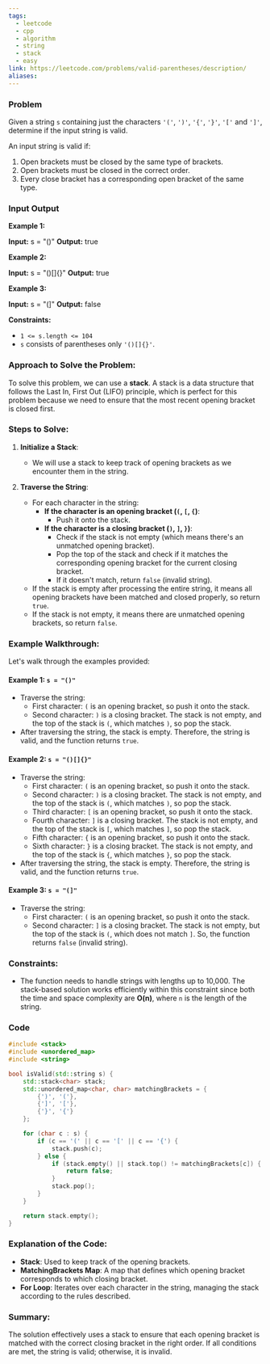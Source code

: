 ```yaml
---
tags:
  - leetcode
  - cpp
  - algorithm
  - string
  - stack
  - easy
link: https://leetcode.com/problems/valid-parentheses/description/
aliases:
---
```


### Problem

Given a string `s` containing just the characters `'('`, `')'`, `'{'`, `'}'`, `'['` and `']'`, determine if the input string is valid.

An input string is valid if:

1. Open brackets must be closed by the same type of brackets.
2. Open brackets must be closed in the correct order.
3. Every close bracket has a corresponding open bracket of the same type.

### Input Output


**Example 1:**

**Input:** s = "()"
**Output:** true



**Example 2:**

**Input:** s = "()[]{}"
**Output:** true



**Example 3:**

**Input:** s = "(]"
**Output:** false



**Constraints:**

- `1 <= s.length <= 104`
- `s` consists of parentheses only `'()[]{}'`.


### Approach to Solve the Problem:

To solve this problem, we can use a **stack**. A stack is a data structure that follows the Last In, First Out (LIFO) principle, which is perfect for this problem because we need to ensure that the most recent opening bracket is closed first.

### Steps to Solve:

1. **Initialize a Stack**:
    
    - We will use a stack to keep track of opening brackets as we encounter them in the string.
2. **Traverse the String**:
    
    - For each character in the string:
        - **If the character is an opening bracket (`(`, `[`, `{`)**:
            - Push it onto the stack.
        - **If the character is a closing bracket (`)`, `]`, `}`)**:
            - Check if the stack is not empty (which means there's an unmatched opening bracket).
            - Pop the top of the stack and check if it matches the corresponding opening bracket for the current closing bracket.
            - If it doesn't match, return `false` (invalid string).
    - If the stack is empty after processing the entire string, it means all opening brackets have been matched and closed properly, so return `true`.
    - If the stack is not empty, it means there are unmatched opening brackets, so return `false`.

### Example Walkthrough:

Let's walk through the examples provided:

#### Example 1: `s = "()"`

- Traverse the string:
    - First character: `(` is an opening bracket, so push it onto the stack.
    - Second character: `)` is a closing bracket. The stack is not empty, and the top of the stack is `(`, which matches `)`, so pop the stack.
- After traversing the string, the stack is empty. Therefore, the string is valid, and the function returns `true`.

#### Example 2: `s = "()[]{}"`

- Traverse the string:
    - First character: `(` is an opening bracket, so push it onto the stack.
    - Second character: `)` is a closing bracket. The stack is not empty, and the top of the stack is `(`, which matches `)`, so pop the stack.
    - Third character: `[` is an opening bracket, so push it onto the stack.
    - Fourth character: `]` is a closing bracket. The stack is not empty, and the top of the stack is `[`, which matches `]`, so pop the stack.
    - Fifth character: `{` is an opening bracket, so push it onto the stack.
    - Sixth character: `}` is a closing bracket. The stack is not empty, and the top of the stack is `{`, which matches `}`, so pop the stack.
- After traversing the string, the stack is empty. Therefore, the string is valid, and the function returns `true`.

#### Example 3: `s = "(]"`

- Traverse the string:
    - First character: `(` is an opening bracket, so push it onto the stack.
    - Second character: `]` is a closing bracket. The stack is not empty, but the top of the stack is `(`, which does not match `]`. So, the function returns `false` (invalid string).

### Constraints:

- The function needs to handle strings with lengths up to 10,000. The stack-based solution works efficiently within this constraint since both the time and space complexity are **O(n)**, where `n` is the length of the string.

### Code

```cpp
#include <stack>
#include <unordered_map>
#include <string>

bool isValid(std::string s) {
    std::stack<char> stack;
    std::unordered_map<char, char> matchingBrackets = {
        {')', '('},
        {']', '['},
        {'}', '{'}
    };

    for (char c : s) {
        if (c == '(' || c == '[' || c == '{') {
            stack.push(c);
        } else {
            if (stack.empty() || stack.top() != matchingBrackets[c]) {
                return false;
            }
            stack.pop();
        }
    }

    return stack.empty();
}
```


### Explanation of the Code:

- **Stack**: Used to keep track of the opening brackets.
- **MatchingBrackets Map**: A map that defines which opening bracket corresponds to which closing bracket.
- **For Loop**: Iterates over each character in the string, managing the stack according to the rules described.

### Summary:

The solution effectively uses a stack to ensure that each opening bracket is matched with the correct closing bracket in the right order. If all conditions are met, the string is valid; otherwise, it is invalid.

